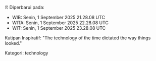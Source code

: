⏰ Diperbarui pada:
- WIB: Senin, 1 September 2025 21.28.08 UTC
- WITA: Senin, 1 September 2025 22.28.08 UTC
- WIT: Senin, 1 September 2025 23.28.08 UTC

Kutipan Inspiratif:
"The technology of the time dictated the way things looked."


Kategori: technology

